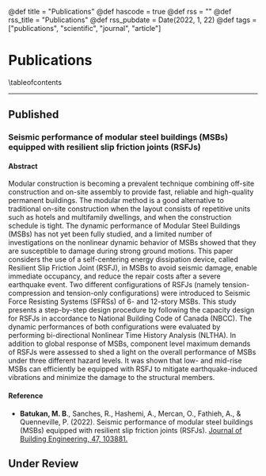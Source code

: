 @def title = "Publications"
@def hascode = true
@def rss = ""
@def rss_title = "Publications"
@def rss_pubdate = Date(2022, 1, 22)
@def tags = ["publications", "scientific", "journal", "article"]

# Publications

\tableofcontents

---

## Published
### Seismic performance of modular steel buildings (MSBs) equipped with resilient slip friction joints (RSFJs)
#### Abstract
Modular construction is becoming a prevalent technique combining off-site construction and on-site assembly to provide fast, reliable and high-quality permanent buildings. The modular method is a good alternative to traditional on-site construction when the layout consists of repetitive units such as hotels and multifamily dwellings, and when the construction schedule is tight. The dynamic performance of Modular Steel Buildings (MSBs) has not yet been fully studied, and a limited number of investigations on the nonlinear dynamic behavior of MSBs showed that they are susceptible to damage during strong ground motions. This paper considers the use of a self-centering energy dissipation device, called Resilient Slip Friction Joint (RSFJ), in MSBs to avoid seismic damage, enable immediate occupancy, and reduce the repair costs after a severe earthquake event. Two different configurations of RSFJs (namely tension-compression and tension-only configurations) were introduced to Seismic Force Resisting Systems (SFRSs) of 6- and 12-story MSBs. This study presents a step-by-step design procedure by following the capacity design for RSFJs in accordance to National Building Code of Canada (NBCC). The dynamic performances of both configurations were evaluated by performing bi-directional Nonlinear Time History Analysis (NLTHA). In addition to global response of MSBs, component level maximum demands of RSFJs were assessed to shed a light on the overall performance of MSBs under three different hazard levels. It was shown that low- and mid-rise MSBs can efficiently be equipped with RSFJ to mitigate earthquake-induced vibrations and minimize the damage to the structural members.

#### Reference
* **Batukan, M. B**., Sanches, R., Hashemi, A., Mercan, O., Fathieh, A., & Quenneville, P. (2022). Seismic performance of modular steel buildings (MSBs) equipped with resilient slip friction joints (RSFJs). [Journal of Building Engineering, 47, 103881.](https://doi.org/10.1016/j.jobe.2021.103881)

## Under Review


<!-- @def title = "More goodies"
@def hascode = true
@def rss = "A short description of the page which would serve as **blurb** in a `RSS` feed; you can use basic markdown here but the whole description string must be a single line (not a multiline string). Like this one for instance. Keep in mind that styling is minimal in RSS so for instance don't expect maths or fancy styling to work; images should be ok though: ![](https://upload.wikimedia.org/wikipedia/en/b/b0/Rick_and_Morty_characters.jpg)"
@def rss_title = "More goodies"
@def rss_pubdate = Date(2019, 5, 1)

@def tags = ["syntax", "code", "image"]

# More goodies

\toc

## More markdown support

The Julia Markdown parser in Julia's stdlib is not exactly complete and Franklin strives to bring useful extensions that are either defined in standard specs such as Common Mark or that just seem like useful extensions.

* indirect references for instance [like so]

[like so]: http://existentialcomics.com/

or also for images

![][some image]

some people find that useful as it allows referring multiple times to the same link for instance.

[some image]: https://upload.wikimedia.org/wikipedia/commons/9/90/Krul.svg

* un-qualified code blocks are allowed and are julia by default, indented code blocks are not supported by default (and there support will disappear completely in later version)

```
a = 1
b = a+1
```

you can specify the default language with `@def lang = "julia"`.
If you actually want a "plain" code block, qualify it as `plaintext` like

```plaintext
so this is plain-text stuff.
```

## A bit more highlighting

Extension of highlighting for `pkg` an `shell` mode in Julia:

```julia-repl
(v1.4) pkg> add Franklin
shell> blah
julia> 1+1
(Sandbox) pkg> resolve
```

you can tune the colouring in the CSS etc via the following classes:

* `.hljs-meta` (for `julia>`)
* `.hljs-metas` (for `shell>`)
* `.hljs-metap` (for `...pkg>`)

## More customisation

Franklin, by design, gives you a lot of flexibility to define how you want stuff be done, this includes doing your own parsing/processing and your own HTML generation using Julia code.

In order to do this, you can define two types of functions in a `utils.jl` file which will complement your `config.md` file:

* `hfun_*` allow you to plug custom-generated HTML somewhere
* `lx_*` allow you to do custom parsing of markdown and generation of HTML

The former (`hfun_*`) is most likely to be useful.

### Custom "hfun"

If you define a function `hfun_bar` in the `utils.jl` then you have access to a new template function `{{bar ...}}`. The parameters are passed as a list of strings, for instance variable names but it  could just be strings as well.

For instance:

```julia
function hfun_bar(vname)
  val = Meta.parse(vname[1])
  return round(sqrt(val), digits=2)
end
```

~~~
.hf {background-color:black;color:white;font-weight:bold;}
~~~

Can be called with `{{bar 4}}`: **{{bar 4}}**.

Usually you will want to pass variable name (either local or global) and collect their value via one of `locvar`, `globvar` or `pagevar` depending on your use case.
Let's have another toy example:

```julia
function hfun_m1fill(vname)
  var = vname[1]
  return pagevar("menu1", var)
end
```

Which you can use like this `{{m1fill title}}`: **{{m1fill title}}**. Of course  in this specific case you could also have used `{{fill title menu1}}`: **{{fill title menu1}}**.

Of course these examples are not very useful, in practice you might want to use it to generate actual HTML in a specific way using Julia code.
For instance you can use it to customise how [tag pages look like](/menu3/#customising_tag_pages).

A nice example of what you can do is in the [SymbolicUtils.jl manual](https://juliasymbolics.github.io/SymbolicUtils.jl/api/) where they use a `hfun_` to generate HTML encapsulating the content of code docstrings, in a way doing something similar to what Documenter does. See [how they defined it](https://github.com/JuliaSymbolics/SymbolicUtils.jl/blob/website/utils.jl).

**Note**: the  output **will not** be reprocessed by Franklin, if you want to generate markdown which should be processed by Franklin, then use `return fd2html(markdown, internal=true)` at the end.

### Custom "lx"

These commands will look the same as latex commands but what they do with their content is now entirely controlled by your code.
You can use this to do your own parsing of specific chunks of your content if you so desire.

The definition of `lx_*` commands **must** look like this:

```julia
function lx_baz(com, _)
  # keep this first line
  brace_content = Franklin.content(com.braces[1]) # input string
  # do whatever you want here
  return uppercase(brace_content)
end
```

You can call the above with `\baz{some string}`: \baz{some string}.

**Note**: the output **will be** reprocessed by Franklin, if you want to avoid this, then escape the output by using `return "~~~" * s * "~~~"` and it will be plugged  in as is in the HTML. -->
